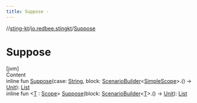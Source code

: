 ```yaml
---
title: Suppose -
---
```

//[sting-kt](../index.md)/[io.redbee.stingkt](index.md)/[Suppose](-suppose.md)



# Suppose  
[jvm]  
Content  
inline fun [Suppose](-suppose.md)(case: [String](https://kotlinlang.org/api/latest/jvm/stdlib/kotlin/-string/index.html), block: [ScenarioBuilder](-scenario-builder/index.md)<[SimpleScope](-simple-scope/index.md)>.() -> [Unit](https://kotlinlang.org/api/latest/jvm/stdlib/kotlin/-unit/index.html)): [List](https://kotlinlang.org/api/latest/jvm/stdlib/kotlin.collections/-list/index.html)<DynamicTest>  
inline fun <[T](-suppose.md) : [Scope](-scope/index.md)> [Suppose](-suppose.md)(block: [ScenarioBuilder](-scenario-builder/index.md)<[T](-suppose.md)>.() -> [Unit](https://kotlinlang.org/api/latest/jvm/stdlib/kotlin/-unit/index.html)): [List](https://kotlinlang.org/api/latest/jvm/stdlib/kotlin.collections/-list/index.html)<DynamicTest>  




